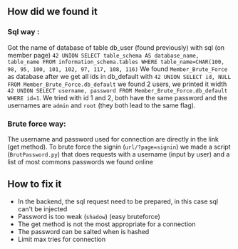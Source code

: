 ## How did we found it
### Sql way :
Got the name of database of table db_user (found previously) with sql (on member page) ```42 UNION SELECT table_schema AS database_name, table_name FROM information_schema.tables WHERE table_name=CHAR(100, 98, 95, 100, 101, 102, 97, 117, 108, 116)```
We found `Member_Brute_Force` as database after we get all ids in db_default with ```42 UNION SELECT id, NULL FROM Member_Brute_Force.db_default```
we found 2 users, we printed it width ```42 UNION SELECT username, password FROM Member_Brute_Force.db_default WHERE id=1```.
We tried with id 1 and 2, both have the same password and the usernames are `admin` and `root` (they both lead to the same flag).
### Brute force way:
The username and password used for connection are directly in the link (get method).
To brute force the signin (`url/?page=signin`) we made a script (`BrutPassword.py`) that does requests with a username (input by user) and a list of most commons passwords we found online

## How to fix it
- In the backend, the sql request need to be prepared, in this case sql can't be injected
- Password is too weak (`shadow`) (easy bruteforce)
- The get method is not the most appropriate for a connection
- The password can be salted when is hashed
- Limit max tries for connection